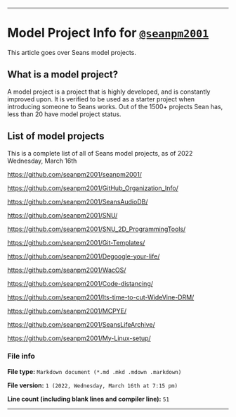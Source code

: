 
***

# Model Project Info for [`@seanpm2001`](https://github.com/seanpm2001/)

This article goes over Seans model projects.

## What is a model project?

A model project is a project that is highly developed, and is constantly improved upon. It is verified to be used as a starter project when introducing someone to Seans works. Out of the 1500+ projects Sean has, less than 20 have model project status.

## List of model projects

This is a complete list of all of Seans model projects, as of 2022 Wednesday, March 16th

https://github.com/seanpm2001/seanpm2001/

https://github.com/seanpm2001/GitHub_Organization_Info/

https://github.com/seanpm2001/SeansAudioDB/

https://github.com/seanpm2001/SNU/

https://github.com/seanpm2001/SNU_2D_ProgrammingTools/

https://github.com/seanpm2001/Git-Templates/

https://github.com/seanpm2001/Degoogle-your-life/

https://github.com/seanpm2001/WacOS/

https://github.com/seanpm2001/Code-distancing/

https://github.com/seanpm2001/Its-time-to-cut-WideVine-DRM/

https://github.com/seanpm2001/MCPYE/

https://github.com/seanpm2001/SeansLifeArchive/

https://github.com/seanpm2001/My-Linux-setup/

### File info

**File type:** `Markdown document (*.md .mkd .mdown .markdown)`

**File version:** `1 (2022, Wednesday, March 16th at 7:15 pm)`

**Line count (including blank lines and compiler line):** `51`

***
